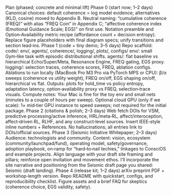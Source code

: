 Plan (phased; concrete and minimal lift)
Phase 0 (start now; 1–2 days)
Canonical choices: default coherence = log model evidence; alternatives (KLD, cosine) moved to Appendix B.
Neutral naming: “cumulative coherence (FREQ)” with alias “FREQ Coin” in Appendix C; “affective coherence index (Emotional Guidance Scale; EGS)” on first use.
Notation preamble and Option‑Availability metric recipe (affordance count + decision entropy).
Replace figure placeholders with final diagram specs; unify transitions and section lead‑ins.
Phase 1 (code + tiny demo; 3–5 days)
Repo scaffold:
code/: env/, agents/, coherence/, logging/, plots/, configs/
env/: small Gym‑like task with episodic distributional shifts.
agents/: flat baseline vs hierarchical Echo/Super/Meta, Resonance Engine, FREQ gating, EGS proxy.
logging/: selection traces, coherence scores, FREQ, ablation configs.
Ablations to run locally (MacBook Pro M3 Pro via PyTorch MPS or CPU):
β/α sweeps (coherence vs utility weight), FREQ on/off, EGS shaping on/off, hierarchical vs flat.
Outputs: plots for hold_time vs policy entropy, adaptation latency, option‑availability proxy vs FREQ, selection‑trace visuals.
Compute notes:
Your Mac is fine for the toy env and small nets (minutes to a couple of hours per sweep).
Optional cloud GPU (only if we scale): 1× mid‑tier GPU instance to speed sweeps; not required for the initial package.
Phase 2 (citations & polish; 2–3 days)
Web fetch DOIs for VSM, predictive processing/active inference, HRL/meta‑RL, affect/interoception, affect‑driven RL, RLHF, and any construct‑level sources.
Insert IEEE‑style inline numbers + References. No hallucinations; all entries link to DOIs/official sources.
Phase 3 (Seismic Initiative Whitepaper; 2–3 days)
Audience: technologists and community.
Content: vision, ecosystem (community/launchpad/fund), operating model, safety/governance, adoption playbook, on‑ramp for “hard‑to‑nail techies,” linkages to ConsciOS and example projects.
Align language with your draft site framing and pillars; reinforce open invitation and movement ethos.
I’ll incorporate the site narrative and positioning from the Seismic draft page you shared: Seismic (draft landing).
Phase 4 (release kit; 1–2 days)
arXiv preprint PDF + workshop‑length version.
Repo README with quickstart, configs, and reproducibility checklist.
Figure assets and a brief FAQ for skeptics (coherence choice, EGS validity, safety).
